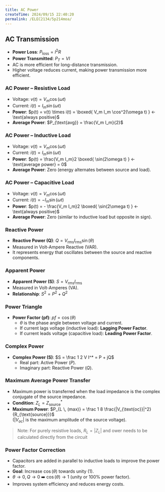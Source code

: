```yaml
---
title: AC Power
createTime: 2024/09/15 22:40:20
permalink: /ELEC2134/5p214moa/
---
```


<div><!--编写时主题Katex丢内容bug-->

## AC Transmission

- **Power Loss**: $P_{\text{loss}} = I^2 R$
- **Power Transmitted**: $P_T = VI$
- AC is more efficient for long-distance transmission.
- Higher voltage reduces current, making power transmission more efficient.

### AC Power – Resistive Load
- Voltage: $v(t) = V_m \cos(\omega t)$
- Current: $i(t) = I_m \sin(\omega t)$
- **Power**: $p(t) = v(t) \times i(t) = \boxed{ V_m I_m \cos^2(\omega t) } ← \text{always positive}$
- **Average Power**: $P_{\text{avg}} = \frac{V_m I_m}{2}$

### AC Power – Inductive Load
- Voltage: $v(t) = V_m \cos(\omega t)$
- Current: $i(t) = I_m \sin(\omega t)$
- **Power**: $p(t) = \frac{V_m I_m}2 \boxed{ \sin(2\omega t) } ← \text{average power} = 0$
- **Average Power**: Zero (energy alternates between source and load).

### AC Power – Capacitive Load
- Voltage: $v(t) = V_m \cos(\omega t)$
- Current: $i(t) = -I_m \sin(\omega t)$
- **Power**: $p(t) = - \frac{V_m I_m}2 \boxed{ \sin(2\omega t) } ← \text{always positive}$
- **Average Power**: Zero (similar to inductive load but opposite in sign).

### Reactive Power
- **Reactive Power (Q)**: $Q = V_{\text{rms}} I_{\text{rms}} \sin(\theta)$
- Measured in Volt-Ampere Reactive (VAR).
- It represents energy that oscillates between the source and reactive components.

### Apparent Power
- **Apparent Power (S)**: $S = V_{\text{rms}} I_{\text{rms}}$
- Measured in Volt-Amperes (VA).
- **Relationship**: $S^2 = P^2 + Q^2$

### Power Triangle
- **Power Factor (pf)**: $pf = \cos(\theta)$
  - $\theta$ is the phase angle between voltage and current.
  - If current lags voltage (inductive load): **Lagging Power Factor**.
  - If current leads voltage (capacitive load): **Leading Power Factor**.

### Complex Power
- **Complex Power (S)**: $S = \frac 1 2 V I^* = P + jQ$
  - Real part: Active Power ($P$).
  - Imaginary part: Reactive Power ($Q$).

### Maximum Average Power Transfer
- Maximum power is transferred when the load impedance is the complex conjugate of the source impedance.
- **Condition**: $Z_L = Z_{\text{source}}^*$
- **Maximum Power**: $P_{L \, (max)} = \frac 1 8 \frac{|V_{\text{oc}}|^2}{R_{\text{source}}}$ <br/>($|V_{oc}|$ is the maximum amplitude of the source voltage).

> Note: For purely resistive loads, $R_L = |Z_L|$ and ower needs to be calculated directly from the circuit

### Power Factor Correction
- Capacitors are added in parallel to inductive loads to improve the power factor.
- **Goal**: Increase $\cos(\theta)$ towards unity (1).
- $\theta → 0, Q → 0$ ➡️ $\cos(\theta) → 1$ (unity or 100% power factor).
- Improves system efficiency and reduces energy costs.

</div>